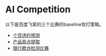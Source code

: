 # AI Competition

以下是百度飞桨的三个比赛的baseline攻打策略。

- [个贷违约预测](debt_AI)
- [产品观点提取](product_AI)
- [银行欺诈检测比赛](bank_AI)



